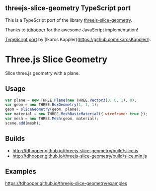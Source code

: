 ## threejs-slice-geometry TypeScript port
This is a TypeScript port of the library [threejs-slice-geometry](https://github.com/tdhooper/threejs-slice-geometry).

Thanks to [tdhooper](https://github.com/tdhooper) for the awesome JavaScript implementation!

[TypeScript port](https://github.com/IkarosKappler/threejs-slice-geometry-typescript) by [Ikaros Kappler)(https://github.com/IkarosKappler/).



# Three.js Slice Geometry

Slice three.js geometry with a plane.

## Usage

```javascript
var plane = new THREE.Plane(new THREE.Vector3(0, 0, 1), 0);
var geom = new THREE.BoxGeometry(1, 1, 1);
geom = sliceGeometry(geom, plane);
var material = new THREE.MeshBasicMaterial({ wireframe: true });
var mesh = new THREE.Mesh(geom, material);
scene.add(mesh);
```

## Builds

* http://tdhooper.github.io/threejs-slice-geometry/build/slice.js
* http://tdhooper.github.io/threejs-slice-geometry/build/slice.min.js


## Examples

https://tdhooper.github.io/threejs-slice-geometry/examples
